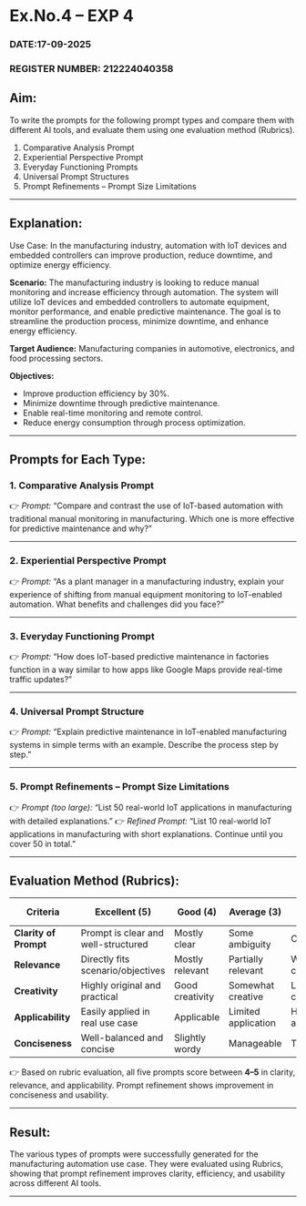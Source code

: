 # Ex.No.4 – EXP 4

### DATE:17-09-2025

### REGISTER NUMBER: 212224040358

## Aim:

To write the prompts for the following prompt types and compare them with different AI tools, and evaluate them using one evaluation method (Rubrics).

1. Comparative Analysis Prompt
2. Experiential Perspective Prompt
3. Everyday Functioning Prompts
4. Universal Prompt Structures
5. Prompt Refinements – Prompt Size Limitations

---

## Explanation:

Use Case:
In the manufacturing industry, automation with IoT devices and embedded controllers can improve production, reduce downtime, and optimize energy efficiency.

**Scenario:**
The manufacturing industry is looking to reduce manual monitoring and increase efficiency through automation. The system will utilize IoT devices and embedded controllers to automate equipment, monitor performance, and enable predictive maintenance. The goal is to streamline the production process, minimize downtime, and enhance energy efficiency.

**Target Audience:**
Manufacturing companies in automotive, electronics, and food processing sectors.

**Objectives:**

* Improve production efficiency by 30%.
* Minimize downtime through predictive maintenance.
* Enable real-time monitoring and remote control.
* Reduce energy consumption through process optimization.

---

## Prompts for Each Type:

### 1. **Comparative Analysis Prompt**

👉 *Prompt:*
“Compare and contrast the use of IoT-based automation with traditional manual monitoring in manufacturing. Which one is more effective for predictive maintenance and why?”

---

### 2. **Experiential Perspective Prompt**

👉 *Prompt:*
“As a plant manager in a manufacturing industry, explain your experience of shifting from manual equipment monitoring to IoT-enabled automation. What benefits and challenges did you face?”

---

### 3. **Everyday Functioning Prompt**

👉 *Prompt:*
“How does IoT-based predictive maintenance in factories function in a way similar to how apps like Google Maps provide real-time traffic updates?”

---

### 4. **Universal Prompt Structure**

👉 *Prompt:*
“Explain predictive maintenance in IoT-enabled manufacturing systems in simple terms with an example. Describe the process step by step.”

---

### 5. **Prompt Refinements – Prompt Size Limitations**

👉 *Prompt (too large):*
“List 50 real-world IoT applications in manufacturing with detailed explanations.”
👉 *Refined Prompt:*
“List 10 real-world IoT applications in manufacturing with short explanations. Continue until you cover 50 in total.”

---

## Evaluation Method (Rubrics):

| Criteria              | Excellent (5)                       | Good (4)        | Average (3)         | Poor (2)        | Very Poor (1)  |
| --------------------- | ----------------------------------- | --------------- | ------------------- | --------------- | -------------- |
| **Clarity of Prompt** | Prompt is clear and well-structured | Mostly clear    | Some ambiguity      | Confusing       | Unclear        |
| **Relevance**         | Directly fits scenario/objectives   | Mostly relevant | Partially relevant  | Weak connection | Not relevant   |
| **Creativity**        | Highly original and practical       | Good creativity | Somewhat creative   | Low creativity  | No creativity  |
| **Applicability**     | Easily applied in real use case     | Applicable      | Limited application | Hard to apply   | Not applicable |
| **Conciseness**       | Well-balanced and concise           | Slightly wordy  | Manageable          | Too wordy       | Very wordy     |

👉 Based on rubric evaluation, all five prompts score between **4–5** in clarity, relevance, and applicability. Prompt refinement shows improvement in conciseness and usability.

---

## Result:

The various types of prompts were successfully generated for the manufacturing automation use case. They were evaluated using Rubrics, showing that prompt refinement improves clarity, efficiency, and usability across different AI tools.

---




